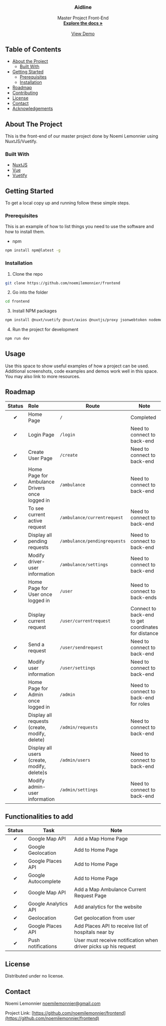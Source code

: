 <!-- PROJECT LOGO -->
<br />
<p align="center">
  <h3 align="center">Aidline</h3>

  <p align="center">
    Master Project Front-End
    <br />
    <a href="https://github.com/noemilemonnier/frontend"><strong>Explore the docs »</strong></a>
    <br />
    <br />
    <a href="https://aidline.herokuapp.com">View Demo</a>
  </p>
</p>



<!-- TABLE OF CONTENTS -->
## Table of Contents

* [About the Project](#about-the-project)
  * [Built With](#built-with)
* [Getting Started](#getting-started)
  * [Prerequisites](#prerequisites)
  * [Installation](#installation)
* [Roadmap](#roadmap)
* [Contributing](#contributing)
* [License](#license)
* [Contact](#contact)
* [Acknowledgements](#acknowledgements)



<!-- ABOUT THE PROJECT -->
## About The Project
This is the front-end of our master project done by Noemi Lemonnier using NuxtJS/Vuetify. 

### Built With

* [NuxtJS]()
* [Vue]()
* [Vuetify]()



<!-- GETTING STARTED -->
## Getting Started

To get a local copy up and running follow these simple steps.

### Prerequisites

This is an example of how to list things you need to use the software and how to install them.
* npm
```sh
npm install npm@latest -g
```

### Installation

1. Clone the repo
```sh
git clone https://github.com/noemilemonnier/frontend
```
2. Go into the folder
```sh
cd frontend
```
3. Install NPM packages
```sh
npm install @nuxt/vuetify @nuxt/axios @nuxtjs/proxy jsonwebtoken nodemon scriptjs vue-google-places vuelidate bcryptjs vue-browser-geolocation vue2-google-maps @mdi/js vue-analytics vue-place-autocomplete
```
4. Run the project for development
```sh
npm run dev
```


<!-- USAGE EXAMPLES -->
## Usage

Use this space to show useful examples of how a project can be used. Additional screenshots, code examples and demos work well in this space. You may also link to more resources.




<!-- ROADMAP -->
## Roadmap

| Status | Role | Route | Note |
| :---: | :--- | --- | --- |
| ✔  | Home Page | `/` | Completed |
| ✔  | Login Page | `/login` | Need to connect to back-end |
| ✔  | Create User Page | `/create` | Need to connect to back-end |
| ✔  | Home Page for Ambulance Drivers once logged in | `/ambulance` | Need to connect to back-end |
|  ✔ | To see current active request | `/ambulance/currentrequest` | Need to connect to back-end |
| ✔  | Display all pending requests | `/ambulance/pendingrequests` | Need to connect to back-end |
| ✔  | Modify driver-user information | `/ambulance/settings` | Need to connect to back-end |
| ✔  | Home Page for User once logged in| `/user` | Need to connect to back-ends |
| ✔  | Display current request | `/user/currentrequest` | Connect to back-end to get coordinates for distance |
| ✔  | Send a request | `/user/sendrequest` | Need to connect to back-end |
| ✔  | Modify user information | `/user/settings` | Need to connect to back-end  |
| ✔  | Home Page for Admin once logged in | `/admin` | Need to connect to back-end for roles |
| ✔  | Display all requests (create, modify, delete) | `/admin/requests` | Need to connect to back-end |
| ✔  | Display all users (create, modify, delete)s  | `/admin/users` | Need to connect to back-end |
| ✔  | Modify admin-user information | `/admin/settings` | Need to connect to back-end |


<!-- FUNCTIONALITIES -->
## Functionalities to add


| Status | Task |  Note |
| :---: | --- | --- |
| ✔  | Google Map API | Add a Map Home Page |
| ✔  | Google Geolocation | Add to Home Page |
| ✔  | Google Places API | Add to Home Page |
| ✔  | Google Autocomplete | Add to Home Page |
| ✔  | Google Map API | Add a Map Ambulance Current Request Page |
| ✔  | Google Analytics API | Add analytics for the website |
| ✔  | Geolocation | Get geolocation from user |
| ✔  | Google Places API | Add Places API to receive list of hospitals near by |
| ✔  | Push notifications | User must receive notification when driver picks up his request |

<!-- LICENSE -->
## License

Distributed under no license.


<!-- CONTACT -->
## Contact

Noemi Lemonnier <noemilemonnier@gmail.com>

Project Link: [https://github.com/noemilemonnier/frontend](https://github.com/noemilemonnier/frontend)
